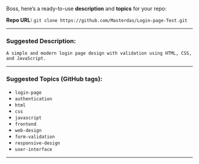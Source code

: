 Boss, here’s a ready-to-use **description** and **topics** for your repo:

**Repo URL:** `git clone https://github.com/Masterdas/Login-page-Test.git`

---

### Suggested Description:

`A simple and modern login page design with validation using HTML, CSS, and JavaScript.`

---

### Suggested Topics (GitHub tags):

* `login-page`
* `authentication`
* `html`
* `css`
* `javascript`
* `frontend`
* `web-design`
* `form-validation`
* `responsive-design`
* `user-interface`

---
